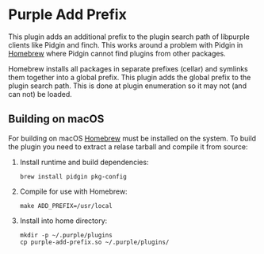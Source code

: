# Purple Add Prefix

This plugin adds an additional prefix to the plugin search path of libpurple
clients like Pidgin and finch. This works around a problem with Pidgin in
[Homebrew][1] where Pidgin cannot find plugins from other packages.

Homebrew installs all packages in separate prefixes (cellar) and symlinks them
together into a global prefix. This plugin adds the global prefix to the plugin
search path. This is done at plugin enumeration so it may not (and can not) be
loaded.

## Building on macOS
For building on macOS [Homebrew][1] must be installed on the system. To build
the plugin you need to extract a relase tarball and compile it from source:

1. Install runtime and build dependencies:

    ```
    brew install pidgin pkg-config
    ```

2. Compile for use with Homebrew:

    ```
    make ADD_PREFIX=/usr/local
    ```

3. Install into home directory:

    ```
    mkdir -p ~/.purple/plugins
    cp purple-add-prefix.so ~/.purple/plugins/
    ```

[1]: https://brew.sh
